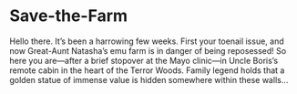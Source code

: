 # Save-the-Farm
Hello there. It’s been a harrowing few weeks. First your toenail issue, and now Great-Aunt Natasha’s emu farm is in danger of being reposessed! So here you are—after a brief stopover at the Mayo clinic—in Uncle Boris’s remote cabin in the heart of the Terror Woods. Family legend holds that a golden statue of immense value is hidden somewhere within these walls…
